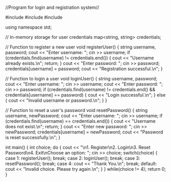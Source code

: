 //Program for login and registration system//

#include <iostream>
#include <map>
#include <string>

using namespace std;

// In-memory storage for user credentials
map<string, string> credentials;

// Function to register a new user
void registerUser() 
{
    string username, password;
    cout << "Enter username: ";
    cin >> username;
    if (credentials.find(username) != credentials.end()) 
	{
        cout << "Username already exists.\n";
        return;
    }
    cout << "Enter password: ";
    cin >> password;
    credentials[username] = password;
    cout << "Registration successful.\n";
}

// Function to login a user
void loginUser() 
{
    string username, password;
    cout << "Enter username: ";
    cin >> username;
    cout << "Enter password: ";
    cin >> password;
    if (credentials.find(username) != credentials.end() && credentials[username] == password) 
	{
        cout << "Login successful.\n";
    } else 
	{
        cout << "Invalid username or password.\n";
    }
}

// Function to reset a user's password
void resetPassword() 
{
    string username, newPassword;
    cout << "Enter username: ";
    cin >> username;
    if (credentials.find(username) == credentials.end()) 
	{
        cout << "Username does not exist.\n";
        return;
    }
    cout << "Enter new password: ";
    cin >> newPassword;
    credentials[username] = newPassword;
    cout << "Password is reset successfully.\n";
}


int main() {
    int choice;
    do {
        cout << "\n1. Register\n2. Login\n3. Reset Password\n4. Exit\nChoose an option: ";
        cin >> choice;
        switch(choice) {
            case 1:
                registerUser();
                break;
            case 2:
                loginUser();
                break;
            case 3:
                resetPassword();
                break;
            case 4:
                cout << "Thank You.\n";
                break;
            default:
                cout << "Invalid choice. Please try again.\n";
        }
    } while(choice != 4);
    return 0;
}
